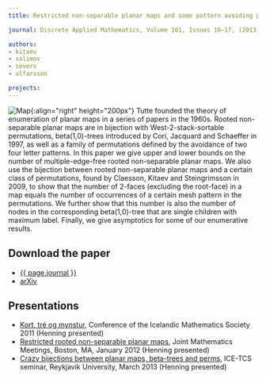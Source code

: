 ```yaml
---
title: Restricted non-separable planar maps and some pattern avoiding permutations

journal: Discrete Applied Mathematics, Volume 161, Issues 16–17, (2013), Pages 2514-2526

authors:
- kitaev
- salimov
- severs
- ulfarsson

projects:
---
```

![Map]({{site.baseurl}}/assets/img/maps.png){:align="right" height="200px"}
Tutte founded the theory of enumeration of planar maps in a series of papers in
the 1960s. Rooted non-separable planar maps are in bijection with
West-2-stack-sortable permutations, beta(1,0)-trees introduced by Cori,
Jacquard and Schaeffer in 1997, as well as a family of permutations defined by
the avoidance of two four letter patterns. In this paper we give upper and
lower bounds on the number of multiple-edge-free rooted non-separable planar
maps. We also use the bijection between rooted non-separable planar maps and a
certain class of permutations, found by Claesson, Kitaev and Steingrimsson in
2009, to show that the number of 2-faces (excluding the root-face) in a map
equals the number of occurrences of a certain mesh pattern in the permutations.
We further show that this number is also the number of nodes in the
corresponding beta(1,0)-tree that are single children with maximum label.
Finally, we give asymptotics for some of our enumerative results.

## Download the paper
- [{{ page.journal }}](https://www.sciencedirect.com/science/article/pii/S0166218X13000280)
- [arXiv](http://arxiv.org/abs/1202.1790)

## Presentations
- [Kort, tré og mynstur]({{site.baseurl}}/assets/talks/maps/IMS.pdf),
Conference of the Icelandic Mathematics Society 2011 (Henning presented)
- [Restricted rooted non-separable planar maps]({{site.baseurl}}/assets/talks/maps/JMM.pdf),
Joint Mathematics Meetings, Boston, MA,
January 2012 (Henning presented)
- [Crazy bijections between planar maps, beta-trees and perms]({{site.baseurl}}/assets/talks/maps/ICE-TCS-March-2013.pdf),
ICE-TCS seminar, Reykjavik University,
March 2013 (Henning presented)

